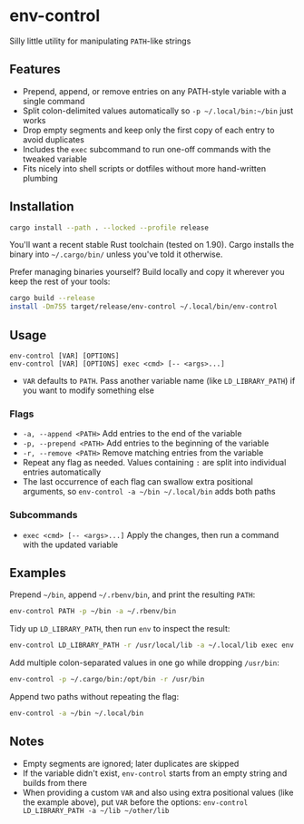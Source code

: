 # env-control

Silly little utility for manipulating `PATH`-like strings

## Features
- Prepend, append, or remove entries on any PATH-style variable with a single command
- Split colon-delimited values automatically so `-p ~/.local/bin:~/bin` just works
- Drop empty segments and keep only the first copy of each entry to avoid duplicates
- Includes the `exec` subcommand to run one-off commands with the tweaked variable
- Fits nicely into shell scripts or dotfiles without more hand-written plumbing

## Installation

```bash
cargo install --path . --locked --profile release
```

You'll want a recent stable Rust toolchain (tested on 1.90). Cargo installs the binary into `~/.cargo/bin/` unless you've told it otherwise.

Prefer managing binaries yourself? Build locally and copy it wherever you keep the rest of your tools:

```bash
cargo build --release
install -Dm755 target/release/env-control ~/.local/bin/env-control
```

## Usage

```
env-control [VAR] [OPTIONS]
env-control [VAR] [OPTIONS] exec <cmd> [-- <args>...]
```

- `VAR` defaults to `PATH`. Pass another variable name (like `LD_LIBRARY_PATH`) if you want to modify something else

### Flags

- `-a, --append <PATH>` Add entries to the end of the variable
- `-p, --prepend <PATH>` Add entries to the beginning of the variable
- `-r, --remove <PATH>` Remove matching entries from the variable
- Repeat any flag as needed. Values containing `:` are split into individual entries automatically
- The last occurrence of each flag can swallow extra positional arguments, so `env-control -a ~/bin ~/.local/bin` adds both paths

### Subcommands

- `exec <cmd> [-- <args>...]` Apply the changes, then run a command with the updated variable

## Examples

Prepend `~/bin`, append `~/.rbenv/bin`, and print the resulting `PATH`:

```bash
env-control PATH -p ~/bin -a ~/.rbenv/bin
```

Tidy up `LD_LIBRARY_PATH`, then run `env` to inspect the result:

```bash
env-control LD_LIBRARY_PATH -r /usr/local/lib -a ~/.local/lib exec env
```

Add multiple colon-separated values in one go while dropping `/usr/bin`:

```bash
env-control -p ~/.cargo/bin:/opt/bin -r /usr/bin
```

Append two paths without repeating the flag:

```bash
env-control -a ~/bin ~/.local/bin
```

## Notes

- Empty segments are ignored; later duplicates are skipped
- If the variable didn't exist, `env-control` starts from an empty string and builds from there
- When providing a custom `VAR` and also using extra positional values (like the example above), put `VAR` before the options: `env-control LD_LIBRARY_PATH -a ~/lib ~/other/lib`

